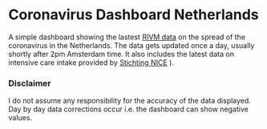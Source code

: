 # Coronavirus Dashboard Netherlands

A simple dashboard showing the lastest [RIVM data](https://data.rivm.nl/geonetwork/srv/dut/catalog.search#/metadata/1c0fcd57-1102-4620-9cfa-441e93ea5604) on the spread of the coronavirus in the Netherlands. The data gets updated once a day, usually shortly after 2pm Amsterdam time. It also includes the latest data on intensive care intake provided by [Stichting NICE](https://stichting-nice.nl/covid-19/public/new-intake/)
).

### Disclaimer
I do not assume any responsibility for the accuracy of the data displayed. Day by day data corrections occur i.e. the dashboard can show negative values.
